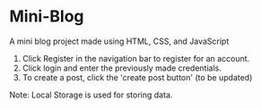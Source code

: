 # Mini-Blog

A mini blog project made using HTML, CSS, and JavaScript

1. Click Register in the navigation bar to register for an account.
2. Click login and enter the previously made credentials.
3. To create a post, click the 'create post button' (to be updated)

Note: Local Storage is used for storing data.
